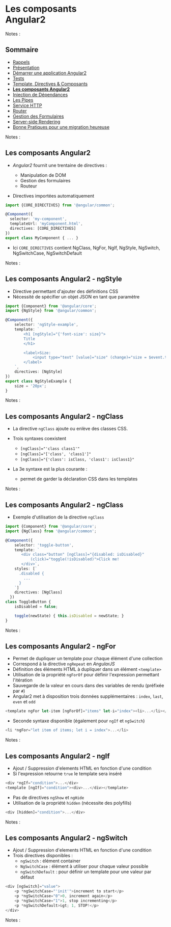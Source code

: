 # Les composants<br>Angular2

<!-- .slide: class="page-title" -->

Notes :



## Sommaire

<!-- .slide: class="toc" -->

- [Rappels](#/1)
- [Présentation](#/2)
- [Démarrer une application Angular2](#/3)
- [Tests](#/4)
- [Template, Directives & Composants](#/5)
- **[Les composants Angular2](#/6)**
- [Injection de Dépendances](#/7)
- [Les Pipes](#/8)
- [Service HTTP](#/9)
- [Router](#/10)
- [Gestion des Formulaires](#/11)
- [Server-side Rendering](#/12)
- [Bonne Pratiques pour une migration heureuse](#/13)

Notes :



## Les composants Angular2

- *Angular2* fournit une trentaine de directives :
	- Manipulation de DOM
	- Gestion des formulaires
	- Routeur

- Directives importées automatiquement

```typescript
import {CORE_DIRECTIVES} from '@angular/common';

@Component({
  selector: 'my-component',
  templateUrl: 'myComponent.html',
  directives: [CORE_DIRECTIVES]
})
export class MyComponent { ... }
```

- Ici `CORE_DIRECTIVES` contient NgClass, NgFor, NgIf, NgStyle, NgSwitch, NgSwitchCase, NgSwitchDefault

Notes :



## Les composants Angular2 - ngStyle

- Directive permettant d'ajouter des définitions CSS
- Nécessité de spécifier un objet JSON en tant que paramètre

```typescript
import {Component} from '@angular/core';
import {NgStyle} from '@angular/common';

@Component({
	selector: 'ngStyle-example',
	template: `
		<h1 [ngStyle]="{'font-size': size}">
		Title
		</h1>

		<label>Size:
			<input type="text" [value]="size" (change)="size = $event.target.value">
		</label>
	`,
	directives: [NgStyle]
})
export class NgStyleExample {
	size = '20px';
}
```

Notes :



## Les composants Angular2 - ngClass

- La directive `ngClass` ajoute ou enlève des classes CSS.
- Trois syntaxes coexistent
	- `[ngClass]="'class class1'"`
	- `[ngClass]="['class', 'class1']"`
	- `[ngClass]="{'class': isClass, 'class1': isClass1}"`

- La 3e syntaxe est la plus courante :
	- permet de garder la déclaration CSS dans les templates

Notes :



## Les composants Angular2 - ngClass

- Exemple d'utilisation de la directive `ngClass`

```typescript
import {Component} from '@angular/core';
import {NgClass} from '@angular/common';

@Component({
	selector: 'toggle-button',
    template: `
       <div class="button" [ngClass]="{disabled: isDisabled}"
           (click)="toggle(!isDisabled)">Click me!
       </div>`,
    styles: [`
      .disabled {
        ...
      }
    `]
    directives: [NgClass]
  })
class ToggleButton {
	isDisabled = false;

    toggle(newState) { this.isDisabled = newState; }
}
```
Notes :



## Les composants Angular2 - ngFor

- Permet de dupliquer un template pour chaque élément d'une collection
- Correspond à la directive `ngRepeat` en *AngularJS*
- Définition des éléments HTML à dupliquer dans un élément `<template>`
- Utilisation de la propriété `ngForOf` pour définir l'expression permettant l'itération
- Sauvegarde de la valeur en cours dans des variables de rendu (préfixée par `#`)
- Angular2 met à disposition trois données supplémentaires : `index`, `last`, `even` et `odd`

```typescript
<template ngFor let-item [ngForOf]="items" let-i="index"><li>...</li></template>
```

- Seconde syntaxe disponible (également pour `ngIf` et `ngSwitch`)

```typescript
<li *ngFor="let item of items; let i = index">...</li>
```

Notes :



## Les composants Angular2 - ngIf

- Ajout / Suppression d'elements HTML en fonction d'une condition
- Si l'expression retourne `true` le template sera inséré

```typescript
<div *ngIf="condition">...</div>
<template [ngIf]="condition"><div>...</div></template>
```

- Pas de directives `ngShow` et `ngHide`
- Utilisation de la propriété `hidden` (nécessite des polyfills)

```typescript
<div [hidden]="condition">...</div>
```

Notes :



## Les composants Angular2 - ngSwitch

- Ajout / Suppression d'elements HTML en fonction d'une condition
- Trois directives disponibles :
	- `ngSwitch` : élément container
	- `NgSwitchCase` : élément à utiliser pour chaque valeur possible
	- `ngSwitchDefault` : pour définir un template pour une valeur par défaut

```typescript
<div [ngSwitch]="value">
	<p *ngSwitchCase="'init'">increment to start</p>
	<p *ngSwitchCase="0">0, increment again</p>
	<p *ngSwitchCase="1">1, stop incrementing</p>
	<p *ngSwitchDefault>&gt; 1, STOP!</p>
</div>
 ```

Notes :



<!-- .slide: class="page-questions" -->



<!-- .slide: class="page-tp4" -->
